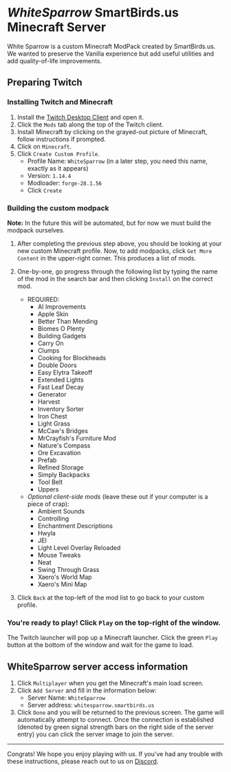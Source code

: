 # *WhiteSparrow* SmartBirds.us Minecraft Server

White Sparrow is a custom Minecraft ModPack created by SmartBirds.us. We wanted to preserve the Vanilla experience but add useful utilities and add quality-of-life improvements. 

## Preparing Twitch

### Installing Twitch and Minecraft
1. Install the [Twitch Desktop Client](https://www.twitch.tv/download) and open it.
2. Click the `Mods` tab along the top of the Twitch client.
3. Install Minecraft by clicking on the grayed-out picture of Minecraft, follow instructions if prompted.
4. Click on `Minecraft`.
5. Click `Create Custom Profile`.
    - Profile Name: `WhiteSparrow` (in a later step, you need this name, exactly as it appears)
    - Version: `1.14.4`
    - Modloader: `forge-28.1.56`
    - Click `Create`

### Building the custom modpack
**Note:** In the future this will be automated, but for now we must build the modpack ourselves.
1. After completing the previous step above, you should be looking at your new custom Minecraft profile. Now, to add modpacks, click `Get More Content` in the upper-right corner. This produces a list of mods.
2. One-by-one, go progress through the following list by typing the name of the mod in the search bar and then clicking `Install` on the correct mod.
    - REQUIRED:
        - AI Improvements
        - Apple Skin
        - Better Than Mending
        - Biomes O Plenty
        - Building Gadgets
        - Carry On
        - Clumps
        - Cooking for Blockheads
        - Double Doors
        - Easy Elytra Takeoff
        - Extended Lights
        - Fast Leaf Decay
        - Generator
        - Harvest
        - Inventory Sorter
        - Iron Chest
        - Light Grass
        - McCaw's Bridges
        - MrCrayfish's Furniture Mod
        - Nature's Compass
        - Ore Excavation
        - Prefab
        - Refined Storage
        - Simply Backpacks
        - Tool Belt
        - Uppers
    - *Optional client-side mods* (leave these out if your computer is a piece of crap):
        - Ambient Sounds
        - Controlling
        - Enchantment Descriptions
        - Hwyla
        - JEI
        - Light Level Overlay Reloaded
        - Mouse Tweaks
        - Neat
        - Swing Through Grass
        - Xaero's World Map
        - Xaero's Mini Map
    
3. Click `Back` at the top-left of the mod list to go back to your custom profile.

### You're ready to play! Click `Play` on the top-right of the window.
The Twitch launcher will pop up a Minecraft launcher. Click the green `Play` button at the bottom of the window and wait for the game to load.

## WhiteSparrow server access information
1. Click `Multiplayer` when you get the Minecraft's main load screen.
2. Click `Add Server` and fill in the information below:
    - Server Name: `WhiteSparrow`
    - Server address: `whitesparrow.smartbirds.us`
3. Click `Done` and you will be returned to the previous screen. The game will automatically attempt to connect. Once the connection is established (denoted by green signal strength bars on the right side of the server entry) you can click the server image to join the server.

---

Congrats! We hope you enjoy playing with us. If you've had any trouble with these instructions, please reach out to us on [Discord](community-guidelines.md).
